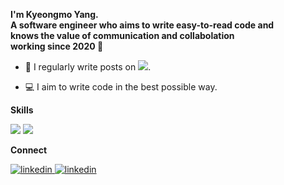 **I'm Kyeongmo Yang. <br>A software engineer who aims to write easy-to-read code and <br>knows the value of communication and collabolation <br>working since 2020 🚀**

- 📝 I regularly write posts on [<img src="https://img.shields.io/badge/Meidum-000000?style=flat-square&logo=Medium&logoColor=white"/></a>](https://gaeng2y.medium.com).

- 💻 I aim to write code in the best possible way.

**Skills**
<p dir="auto">
<img src="https://img.shields.io/badge/Swift-F05138?style=flat-square&logo=Swift&logoColor=white"/></a>
<img src="https://img.shields.io/badge/Objective C-000000?style=flat-square&logo=Apple&logoColor=white"/></a>
</p>

**Connect**
<div align="left">
 <a href="https://open.kakao.com/me/gaeng2" target="_blank">
<img src=https://img.shields.io/badge/kakaotalk-%23FFCD00.svg?&style=for-the-badge&logo=kakaotalk&logoColor=yellow alt=linkedin style="margin-bottom: 5px;" />
</a>
<a href="https://linkedin.com/in/gaeng2y" target="_blank">
<img src=https://img.shields.io/badge/linkedin-%231E77B5.svg?&style=for-the-badge&logo=linkedin&logoColor=white alt=linkedin style="margin-bottom: 5px;" />
</a>
</div>  
